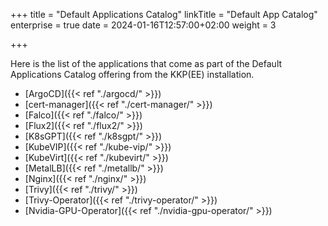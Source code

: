 +++
title = "Default Applications Catalog"
linkTitle = "Default App Catalog"
enterprise = true
date = 2024-01-16T12:57:00+02:00
weight = 3

+++

Here is the list of the applications that come as part of the Default Applications Catalog offering from the KKP(EE) installation.

* [ArgoCD]({{< ref "./argocd/" >}})
* [cert-manager]({{< ref "./cert-manager/" >}})
* [Falco]({{< ref "./falco/" >}})
* [Flux2]({{< ref "./flux2/" >}})
* [K8sGPT]({{< ref "./k8sgpt/" >}})
* [KubeVIP]({{< ref "./kube-vip/" >}})
* [KubeVirt]({{< ref "./kubevirt/" >}})
* [MetalLB]({{< ref "./metallb/" >}})
* [Nginx]({{< ref "./nginx/" >}})
* [Trivy]({{< ref "./trivy/" >}})
* [Trivy-Operator]({{< ref "./trivy-operator/" >}})
* [Nvidia-GPU-Operator]({{< ref "./nvidia-gpu-operator/" >}})
